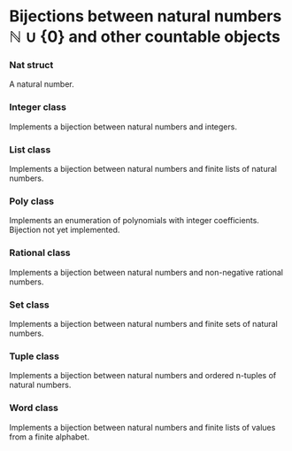 
# Bijections between natural numbers ℕ ∪ {0} and other countable objects

### Nat struct
A natural number.

### Integer class
Implements a bijection between natural numbers and integers.

### List class
Implements a bijection between natural numbers and finite lists of natural numbers.

### Poly class
Implements an enumeration of polynomials with integer coefficients.
Bijection not yet implemented.

### Rational class
Implements a bijection between natural numbers and non-negative rational numbers.

### Set class
Implements a bijection between natural numbers and finite sets of natural numbers.

### Tuple class
Implements a bijection between natural numbers and ordered n-tuples of natural numbers.

### Word class
Implements a bijection between natural numbers and finite lists of values from a finite alphabet.
